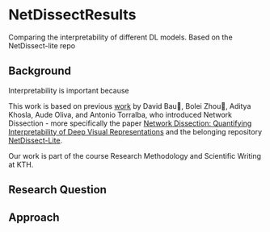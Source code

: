 # NetDissectResults
Comparing the interpretability of different DL models. Based on the NetDissect-lite repo


## Background
Interpretability is important because

This work is based on previous [work](http://netdissect.csail.mit.edu/) by David Bau, Bolei Zhou, Aditya Khosla, Aude Oliva, and Antonio Torralba, who introduced Network Dissection - more specifically the paper [Network Dissection: Quantifying Interpretability of Deep Visual Representations](http://netdissect.csail.mit.edu/final-network-dissection.pdf) and the belonging repository [NetDissect-Lite](https://github.com/CSAILVision/NetDissect-Lite).

Our work is part of the course Research Methodology and Scientific Writing at KTH.  

## Research Question


## Approach
